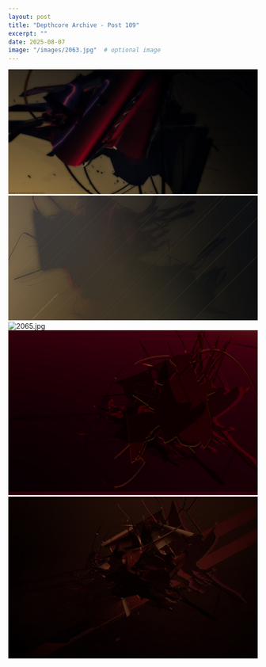 ```yaml
---
layout: post
title: "Depthcore Archive - Post 109"
excerpt: ""
date: 2025-08-07
image: "/images/2063.jpg"  # optional image
---
```


<img src="/images/2063.jpg">
<img src="/images/2064.jpg" alt="2064.jpg"/>
<img src="/images/2065.jpg" alt="2065.jpg"/>
<img src="/images/2066.jpg" alt="2066.jpg"/>
<img src="/images/2067.jpg" alt="2067.jpg"/>
